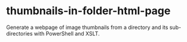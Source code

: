 # thumbnails-in-folder-html-page
Generate a webpage of image thumbnails from a directory and its sub-directories with PowerShell and XSLT.
